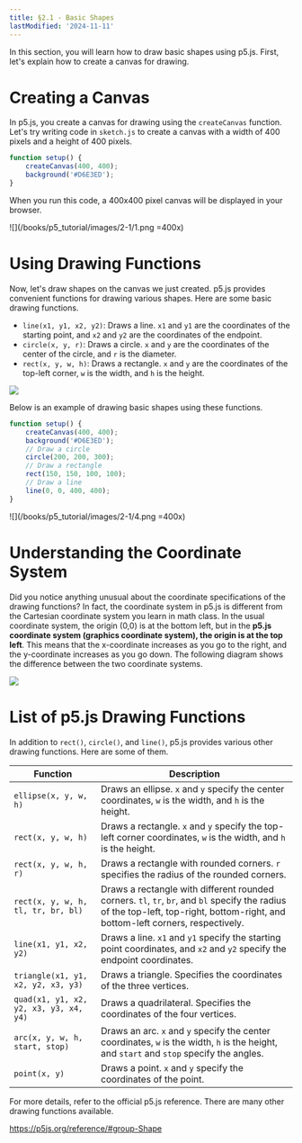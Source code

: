 ```yaml
---
title: §2.1 - Basic Shapes
lastModified: '2024-11-11'
---
```


In this section, you will learn how to draw basic shapes using p5.js. First, let's explain how to create a canvas for drawing.

# Creating a Canvas

In p5.js, you create a canvas for drawing using the `createCanvas` function. Let's try writing code in `sketch.js` to create a canvas with a width of 400 pixels and a height of 400 pixels.

```javascript
function setup() {
    createCanvas(400, 400);
    background('#D6E3ED');
}
```

When you run this code, a 400x400 pixel canvas will be displayed in your browser.

![](/books/p5_tutorial/images/2-1/1.png =400x)

# Using Drawing Functions

Now, let's draw shapes on the canvas we just created. p5.js provides convenient functions for drawing various shapes. Here are some basic drawing functions.

- `line(x1, y1, x2, y2)`: Draws a line. `x1` and `y1` are the coordinates of the starting point, and `x2` and `y2` are the coordinates of the endpoint.
- `circle(x, y, r)`: Draws a circle. `x` and `y` are the coordinates of the center of the circle, and `r` is the diameter.
- `rect(x, y, w, h)`: Draws a rectangle. `x` and `y` are the coordinates of the top-left corner, `w` is the width, and `h` is the height.

![](/books/p5_tutorial/images/2-1/5.png)

Below is an example of drawing basic shapes using these functions.

```javascript
function setup() {
    createCanvas(400, 400);
    background('#D6E3ED');
    // Draw a circle
    circle(200, 200, 300);
    // Draw a rectangle
    rect(150, 150, 100, 100);
    // Draw a line
    line(0, 0, 400, 400);
}
```

![](/books/p5_tutorial/images/2-1/4.png =400x)

# Understanding the Coordinate System

Did you notice anything unusual about the coordinate specifications of the drawing functions? In fact, the coordinate system in p5.js is different from the Cartesian coordinate system you learn in math class. In the usual coordinate system, the origin (0,0) is at the bottom left, but in the **p5.js coordinate system (graphics coordinate system), the origin is at the top left**. This means that the x-coordinate increases as you go to the right, and the y-coordinate increases as you go down. The following diagram shows the difference between the two coordinate systems.

![](/books/p5_tutorial/images/2-1/3.png)

# List of p5.js Drawing Functions

In addition to `rect()`, `circle()`, and `line()`, p5.js provides various other drawing functions. Here are some of them.

| Function                               | Description                                                                                                                                                                      |
| -------------------------------------- | -------------------------------------------------------------------------------------------------------------------------------------------------------------------------------- |
| `ellipse(x, y, w, h)`                  | Draws an ellipse. `x` and `y` specify the center coordinates, `w` is the width, and `h` is the height.                                                                           |
| `rect(x, y, w, h)`                     | Draws a rectangle. `x` and `y` specify the top-left corner coordinates, `w` is the width, and `h` is the height.                                                                 |
| `rect(x, y, w, h, r)`                  | Draws a rectangle with rounded corners. `r` specifies the radius of the rounded corners.                                                                                         |
| `rect(x, y, w, h, tl, tr, br, bl)`     | Draws a rectangle with different rounded corners. `tl`, `tr`, `br`, and `bl` specify the radius of the top-left, top-right, bottom-right, and bottom-left corners, respectively. |
| `line(x1, y1, x2, y2)`                 | Draws a line. `x1` and `y1` specify the starting point coordinates, and `x2` and `y2` specify the endpoint coordinates.                                                          |
| `triangle(x1, y1, x2, y2, x3, y3)`     | Draws a triangle. Specifies the coordinates of the three vertices.                                                                                                               |
| `quad(x1, y1, x2, y2, x3, y3, x4, y4)` | Draws a quadrilateral. Specifies the coordinates of the four vertices.                                                                                                           |
| `arc(x, y, w, h, start, stop)`         | Draws an arc. `x` and `y` specify the center coordinates, `w` is the width, `h` is the height, and `start` and `stop` specify the angles.                                        |
| `point(x, y)`                          | Draws a point. `x` and `y` specify the coordinates of the point.                                                                                                                 |

For more details, refer to the official p5.js reference. There are many other drawing functions available.

https://p5js.org/reference/#group-Shape
